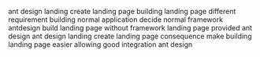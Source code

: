ant design landing create landing page building landing page different requirement building normal application decide normal framework antdesign build landing page without framework landing page provided ant design ant design landing create landing page consequence make building landing page easier allowing good integration ant design